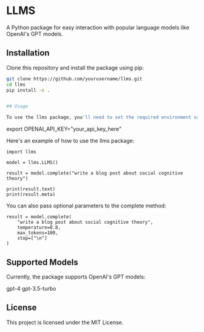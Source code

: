 # LLMS

A Python package for easy interaction with popular language models like OpenAI's GPT models.

## Installation

Clone this repository and install the package using pip:

```bash
git clone https://github.com/yourusername/llms.git
cd llms
pip install -e .


## Usage

To use the llms package, you'll need to set the required environment variables. For OpenAI, you'll need to set the OPENAI_API_KEY:

```
export OPENAI_API_KEY="your_api_key_here"


Here's an example of how to use the llms package:

```
import llms

model = llms.LLMS()

result = model.complete("write a blog post about social cognitive theory")

print(result.text)
print(result.meta)
```

You can also pass optional parameters to the complete method:

```
result = model.complete(
    "write a blog post about social cognitive theory",
    temperature=0.8,
    max_tokens=100,
    stop=["\n"]
)
```

## Supported Models

Currently, the package supports OpenAI's GPT models:

gpt-4
gpt-3.5-turbo

## License

This project is licensed under the MIT License.


